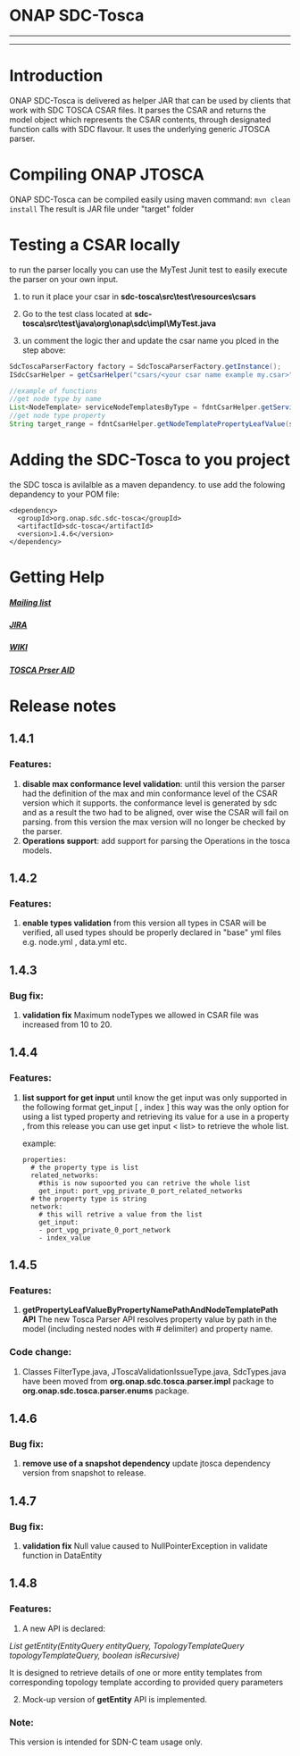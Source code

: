# ONAP SDC-Tosca


---
---

# Introduction

ONAP SDC-Tosca is delivered as helper JAR that can be used by clients that work with SDC TOSCA CSAR files.
It parses the CSAR and returns the model object which represents the CSAR contents, through designated function calls with SDC flavour.
It uses the underlying generic JTOSCA parser.


# Compiling ONAP JTOSCA

ONAP SDC-Tosca can be compiled easily using maven command: `mvn clean install`
The result is JAR file under "target" folder

# Testing a CSAR locally
to run the parser locally you can use the MyTest Junit test to easily execute the parser on your own input.

1. to run it place your csar in **sdc-tosca\src\test\resources\csars**

2. Go to the test class located at **sdc-tosca\src\test\java\org\onap\sdc\impl\MyTest.java**

3. un comment the logic ther and update the csar name you plced in the step above:
```java
SdcToscaParserFactory factory = SdcToscaParserFactory.getInstance();
ISdcCsarHelper = getCsarHelper("csars/<your csar name example my.csar>");

//example of functions
//get node type by name
List<NodeTemplate> serviceNodeTemplatesByType = fdntCsarHelper.getServiceNodeTemplatesByType("org.openecomp.nodes.ForwardingPath");
//get node type property
String target_range = fdntCsarHelper.getNodeTemplatePropertyLeafValue(serviceNodeTemplatesByType.get(0), "target_range");

```

# Adding the SDC-Tosca to you project
the SDC tosca is avilalble as a maven depandency.
to use add the folowing depandency to your POM file:
```
<dependency>
  <groupId>org.onap.sdc.sdc-tosca</groupId>
  <artifactId>sdc-tosca</artifactId>
  <version>1.4.6</version>
</dependency>
``` 


# Getting Help


##### [Mailing list](mailto:onap-sdc@lists.onap.org)



##### [JIRA](http://jira.onap.org)



##### [WIKI](https://wiki.onap.org/display/DW/Service+Design+and+Creation+%28SDC%29+Portal)

##### [TOSCA Prser AID]((https://wiki.onap.org/display/DW/Service+Design+and+Creation+%28SDC%29+Portal))



 


# Release notes

## 1.4.1

### Features:
1. **disable max conformance level validation**: until this version the parser had the definition of the max and min conformance level of the CSAR version which it supports. 
   the conformance level is generated by sdc and as a result the two had to be aligned, over wise the CSAR will fail on parsing.
   from this version the max version will no longer be checked by the parser. 
2. **Operations support**: add support for parsing the Operations in the tosca models.  

## 1.4.2

### Features:
1. **enable types validation**  from this version all types in CSAR will be verified, all used types should be properly declared in "base" yml files e.g. node.yml , data.yml etc.

## 1.4.3

### Bug fix:
1. **validation fix**  Maximum nodeTypes we allowed in CSAR file was increased from 10 to 20.

## 1.4.4

### Features:
1. **list support for get input**  until know the get input was only supported in the following format get_input \[ <list > , index ] this way was the only option for using a list typed property and retrieving its value for a use in a property  , from this release you can use get input < list> to retrieve the whole list.

      example:
      ```
      properties:
        # the property type is list
        related_networks:
          #this is now supoorted you can retrive the whole list
          get_input: port_vpg_private_0_port_related_networks
        # the property type is string
        network:
          # this will retrive a value from the list
          get_input:
          - port_vpg_private_0_port_network
          - index_value
      ```

## 1.4.5

### Features:
1. **getPropertyLeafValueByPropertyNamePathAndNodeTemplatePath API** The new Tosca Parser API resolves property value by path in the model (including nested nodes with # delimiter) and property name.

### Code change:
1. Classes FilterType.java, JToscaValidationIssueType.java, SdcTypes.java have been moved from **org.onap.sdc.tosca.parser.impl** package to **org.onap.sdc.tosca.parser.enums** package.

## 1.4.6

### Bug fix:
1. **remove use of a snapshot dependency** update jtosca dependency version from snapshot to release. 

## 1.4.7

### Bug fix:
1. **validation fix**  Null value caused to NullPointerException in validate function in DataEntity


## 1.4.8

### Features:
1. A new API is declared:

*List<IEntityDetails> getEntity(EntityQuery entityQuery, TopologyTemplateQuery topologyTemplateQuery, boolean isRecursive)*

It is designed to retrieve details of one or more entity templates from corresponding topology template according to provided query parameters

2. Mock-up version of **getEntity** API is implemented.

### Note:
This version is intended for SDN-C team usage only.
